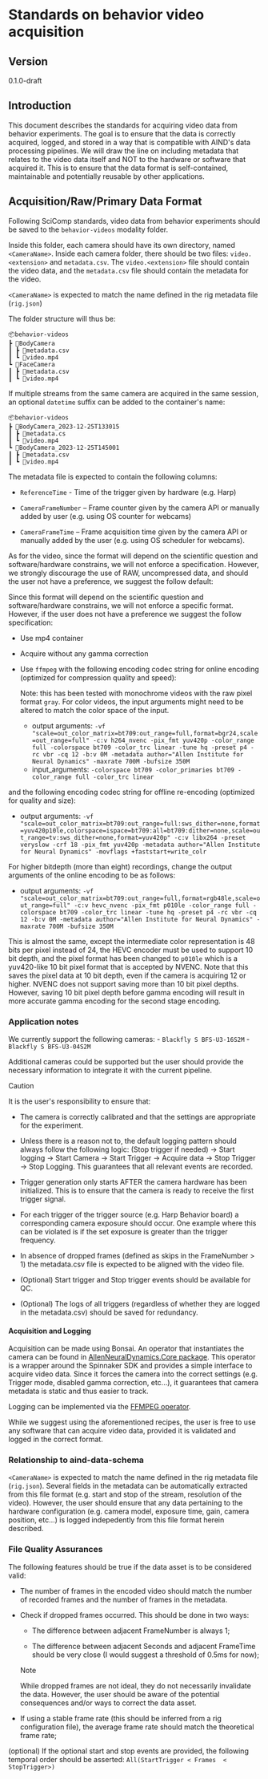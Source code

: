 # Standards on behavior video acquisition

## Version

0.1.0-draft

## Introduction

This document describes the standards for acquiring video data from behavior experiments. The goal is to ensure that the data is correctly acquired, logged, and stored in a way that is compatible with AIND's data processing pipelines. We will draw the line on including metadata that relates to the video data itself and NOT to the hardware or software that acquired it. This is to ensure that the data format is self-contained, maintainable and potentially reusable by other applications.

## Acquisition/Raw/Primary Data Format

Following SciComp standards, video data from behavior experiments should be saved to the `behavior-videos` modality folder.

Inside this folder, each camera should have its own directory, named `<CameraName>`. Inside each camera folder, there should be two files: `video.<extension>` and `metadata.csv`. The `video.<extension>` file should contain the video data, and the `metadata.csv` file should contain the metadata for the video.

`<CameraName>` is expected to match the name defined in the rig metadata file (`rig.json`)

The folder structure will thus be:

```plaintext
📦behavior-videos
┣ 📂BodyCamera
┃ ┣ 📜metadata.csv
┃ ┗ 📜video.mp4
┗ 📂FaceCamera
┃ ┣ 📜metadata.csv
┃ ┗ 📜video.mp4
```

If multiple streams from the same camera are acquired in the same session, an optional `datetime` suffix can be added to the container's name:

```plaintext
📦behavior-videos
┣ 📂BodyCamera_2023-12-25T133015
┃ ┣ 📜metadata.cs
┃ ┗ 📜video.mp4
┗ 📂BodyCamera_2023-12-25T145001
┃ ┣ 📜metadata.csv
┃ ┗ 📜video.mp4
```

The metadata file is expected to contain the following columns:

- `ReferenceTime` - Time of the trigger given by hardware (e.g. Harp)

- `CameraFrameNumber` – Frame counter given by the camera API or manually added by user (e.g. using OS counter for webcams)

- `CameraFrameTime` – Frame acquisition time given by the camera API or manually added by the user (e.g. using OS scheduler for webcams).


As for the video, since the format will depend on the scientific question and software/hardware constrains, we will not enforce a specification. However, we strongly discourage the use of RAW, uncompressed data, and should the user not have a preference, we suggest the follow default:

Since this format will depend on the scientific question and software/hardware constrains, we will not enforce a specific format. However, if the user does not have a preference we suggest the follow specification:

- Use mp4 container
- Acquire without any gamma correction
- Use `ffmpeg` with the following encoding codec string for online encoding (optimized for compression quality and speed):

  Note: this has been tested with monochrome videos with the raw pixel format
  `gray`. For color videos, the input arguments might need to be altered to
  match the color space of the input.

  - output arguments: `-vf "scale=out_color_matrix=bt709:out_range=full,format=bgr24,scale=out_range=full" -c:v h264_nvenc -pix_fmt yuv420p -color_range full -colorspace bt709 -color_trc linear -tune hq -preset p4 -rc vbr -cq 12 -b:v 0M -metadata author="Allen Institute for Neural Dynamics" -maxrate 700M -bufsize 350M`
  - input_arguments: `-colorspace bt709 -color_primaries bt709 -color_range full -color_trc linear`


and the following encoding codec string for offline re-encoding (optimized for quality and size):

- output arguments: `-vf "scale=out_color_matrix=bt709:out_range=full:sws_dither=none,format=yuv420p10le,colorspace=ispace=bt709:all=bt709:dither=none,scale=out_range=tv:sws_dither=none,format=yuv420p" -c:v libx264 -preset veryslow -crf 18 -pix_fmt yuv420p -metadata author="Allen Institute for Neural Dynamics" -movflags +faststart+write_colr`

For higher bitdepth (more than eight) recordings, change the output arguments of the online encoding to be as follows:
  - output arguments: `-vf "scale=out_color_matrix=bt709:out_range=full,format=rgb48le,scale=out_range=full" -c:v hevc_nvenc -pix_fmt p010le -color_range full -colorspace bt709 -color_trc linear -tune hq -preset p4 -rc vbr -cq 12 -b:v 0M -metadata author="Allen Institute for Neural Dynamics" -maxrate 700M -bufsize 350M`

This is almost the same, except the intermediate color representation is 48 bits
per pixel instead of 24, the HEVC encoder must be used to support 10 bit depth,
and the pixel format has been changed to `p010le` which is a yuv420-like 10 bit
pixel format that is accepted by NVENC. Note that this saves the pixel data at
10 bit depth, even if the camera is acquiring 12 or higher. NVENC does not
support saving more than 10 bit pixel depths. However, saving 10 bit pixel depth
before gamma encoding will result in more accurate gamma encoding for the second
stage encoding.

### Application notes

We currently support the following cameras:
    - `Blackfly S BFS-U3-16S2M`
    - `Blackfly S BFS-U3-04S2M`

Additional cameras could be supported but the user should provide the necessary information to integrate it with the current pipeline.

> [!CAUTION]
> It is the user's responsibility to ensure that:
> 
> - The camera is correctly calibrated and that the settings are appropriate for the experiment.
> 
> - Unless there is a reason not to, the default logging pattern should always follow the following logic: (Stop trigger if needed) -> Start logging -> Start Camera -> Start Trigger -> Acquire data -> Stop Trigger -> Stop Logging. This guarantees that all relevant events are recorded.
> 
> - Trigger generation only starts AFTER the camera hardware has been initialized. This is to ensure that the camera is ready to receive the first trigger signal.
> 
> - For each trigger of the trigger source (e.g. Harp Behavior board) a corresponding camera exposure should occur. One example where this can be violated is if the set exposure is greater than the trigger frequency.
> 
> - In absence of dropped frames (defined as skips in the FrameNumber > 1) the metadata.csv file is expected to be aligned with the video file.
> 
> - (Optional) Start trigger and Stop trigger events should be available for QC.
> 
> - (Optional) The logs of all triggers (regardless of whether they are logged in the metadata.csv) should be saved for redundancy.

#### Acquisition and Logging

Acquisition can be made using Bonsai. An operator that instantiates the camera can be found in [AllenNeuralDynamics.Core package](https://allenneuraldynamics.github.io/Bonsai.AllenNeuralDynamics/api/AllenNeuralDynamics.Core.AindSpinnakerCapture.html).
This operator is a wrapper around the Spinnaker SDK and provides a simple interface to acquire video data. Since it forces the camera into the correct settings (e.g. Trigger mode, disabled gamma correction, etc...), it guarantees that camera metadata is static and thus easier to track.

Logging can be implemented via the [FFMPEG operator](https://allenneuraldynamics.github.io/Bonsai.AllenNeuralDynamics/api/AllenNeuralDynamics.Core.FfmpegVideoWriter.html).

While we suggest using the aforementioned recipes, the user is free to use any software that can acquire video data, provided it is validated and logged in the correct format.

### Relationship to aind-data-schema

`<CameraName>` is expected to match the name defined in the rig metadata file (`rig.json`). Several fields in the metadata can be automatically extracted from this file format (e.g. start and stop of the stream, resolution of the video). However, the user should ensure that any data pertaining to the hardware configuration (e.g. camera model, exposure time, gain, camera position, etc...) is logged indepedently from this file format herein described.

### File Quality Assurances

The following features should be true if the data asset is to be considered valid:

- The number of frames in the encoded video should match the number of recorded frames and the number of frames in the metadata.

- Check if dropped frames occurred. This should be done in two ways:

  - The difference between adjacent FrameNumber is always 1;

  - The difference between adjacent Seconds and adjacent FrameTime should be very close (I would suggest a threshold of 0.5ms for now);

  > [!NOTE]
  > While dropped frames are not ideal, they do not necessarily invalidate the data. However, the user should be aware of the potential consequences and/or ways to correct the data asset.

- If using a stable frame rate (this should be inferred from a rig configuration file), the average frame rate should match the theoretical frame rate;

(optional) If the optional start and stop events are provided, the following temporal order should be asserted: `All(StartTrigger < Frames  < StopTrigger>)`
